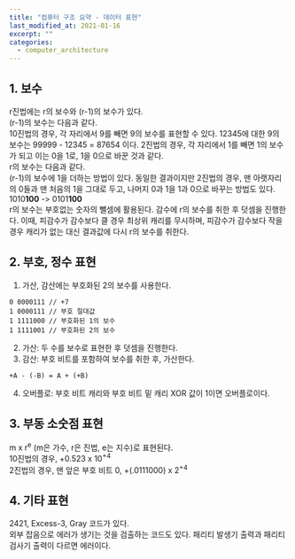 ```yaml
---
title: "컴퓨터 구조 요약 - 데이터 표현"
last_modified_at: 2021-01-16
excerpt: ""
categories:
  - computer_architecture
---
```


## 1. 보수
r진법에는 r의 보수와 (r-1)의 보수가 있다.  
(r-1)의 보수는 다음과 같다.  
10진법의 경우, 각 자리에서 9를 빼면 9의 보수를 표현할 수 있다. 12345에 대한 9의 보수는 99999 - 12345 = 87654 이다. 
2진법의 경우, 각 자리에서 1를 빼면 1의 보수가 되고 이는 0을 1로, 1을 0으로 바꾼 것과 같다.  
r의 보수는 다음과 같다.  
(r-1)의 보수에 1을 더하는 방법이 있다. 동일한 결과이지만 2진법의 경우, 맨 아랫자리의 0들과 맨 처음의 1을 그대로 두고, 
나머지 0과 1을 1과 0으로 바꾸는 방법도 있다. 1010**100** -> 0101**100**  
r의 보수는 부호없는 숫자의 뺄셈에 활용된다. 감수에 r의 보수를 취한 후 덧셈을 진행한다. 
이때, 피감수가 감수보다 클 경우 최상위 캐리를 무시하며, 피감수가 감수보다 작을 경우 캐리가 없는 대신 결과값에 다시 r의 보수를 취한다.

## 2. 부호, 정수 표현
1. 가산, 감산에는 부호화된 2의 보수를 사용한다.
```console
0 0000111 // +7
1 0000111 // 부호 절대값
1 1111000 // 부호화된 1의 보수
1 1111001 // 부호화된 2의 보수
```
2. 가산: 두 수를 보수로 표현한 후 덧셈을 진행한다.
3. 감산: 부호 비트를 포함하여 보수를 취한 후, 가산한다.
```console
+A - (-B) = A + (+B)
```
4. 오버플로: 부호 비트 캐리와 부호 비트 밑 캐리 XOR 값이 1이면 오버플로이다.

## 3. 부동 소숫점 표현
m x r<sup>e</sup> (m은 가수, r은 진법, e는 지수)로 표현된다.  
10진법의 경우, +0.523 x 10<sup>+4</sup>  
2진법의 경우, 맨 앞은 부호 비트 0, +(.0111000) x 2<sup>+4</sup>

## 4. 기타 표현
2421, Excess-3, Gray 코드가 있다.  
외부 잡음으로 에러가 생기는 것을 검출하는 코드도 있다. 
패리티 발생기 출력과 패리티 검사기 출력이 다르면 에러이다.